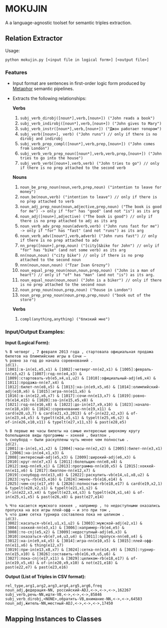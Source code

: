 # MOKUJIN

A a language-agnostic toolset for semantic triples extraction.

## Relation Extractor

Usage:

```
python mokujin.py [<input file in logical form>] [<output file>]
```

### Features

* Input format are sentences in first-order logic form produced by [Metaphor](https://github.com/metaphor-adp/Metaphor-ADP) semantic pipelines.
* Extracts the following relationships:

  **Verbs**

  1. `subj_verb_dirobj([noun*],verb,[noun+]) ("John reads a book")`
  2. `subj_verb_indirobj([noun*],verb,[noun+]) ("John gives to Mary")`
  3. `subj_verb_instr([noun*],verb,[noun+]) ("Джон работает топором")`
  4. `subj_verb([noun+], verb) ("John runs") // only if there is no dirobj and indirobj`
  5. `subj_verb_prep_compl([noun*],verb,prep,[noun+]) ("John comes from London")`
  6. `subj_verb_verb_prep_noun([noun*],verb,verb,prep,[noun+]) ("John tries to go into the house")`
  7. `subj_verb_verb([noun+],verb,verb) ("John tries to go") // only if there is no prep attached to the second verb`

  **Nouns**

  1. `noun_be_prep_noun(noun,verb,prep,noun) ("intention to leave for money")`
  2. `noun_be(noun,verb) ("intention to leave") // only if there is no prep attached to verb`
  3. `noun_adj_prep_noun(noun,adjective,prep,noun) ("The book is good for me") -> only if "for" has "good" (and not "is") as its arg`
  5. `noun_adj([noun+],adjective) ("The book is good") // only if there is no prep attached to adj as its arg`
  6. `noun_verb_adv_prep_noun(adverb,verb) ("John runs fast for me") -> only if "for" has "fast" (and not "runs") as its arg`
  7. `noun_verb_adv([noun*],verb,adverb) ("John runs fast") // only if there is no prep attached to adv`
  8. `nn_prep([noun+],prep,noun) ("[city]&bike for John") // only if "for" has "bike" (and not some verb) as its arg`
  9. `nn(noun,noun) ("city bike") // only if there is no prep attached to the second noun`
  10. `nnn(noun,noun,noun) ("Tzar Ivan Grozny")`
  11. `noun_equal_prep_noun(noun,noun,prep,noun) ("John is a man of heart") // only if "of" has "man" (and not "is") as its arg.`
  12. `noun_equal_noun(noun,noun) ("John is a biker") // only if there is no prep attached to the second noun`
  13. `noun_prep_noun(noun,prep,noun) ("house in London")`
  14. `noun_prep_prep_noun(noun,prep,prep,noun) ("book out of the store")`
  
  **Verbs**

  1. `compl(anything,anything) ("близкий мне")`

### Input/Output Examples:

**Input (Logical Form):**

```
% В четверг , 7 февраля 2013 года , стартовала официальная продажа билетов на Олимпийские игры в Сочи —
% ровно за год до начала соревнований .
id(1).
[1001]:в-in(e1,e5,x1) & [1002]:четверг-nn(e2,x1) & [1005]:февраль-nn(e3,x2) & [1007]:год-nn(e4,x3) & 
[1009]:стартовать-vb(e5,x4,u1,u2) & [1010]:официальный-adj(e6,x4) & [1011]:продажа-nn(e7,x4) &
[1012]:билет-nn(e8,x5) & [1013]:на-in(e9,x5,x6) & [1014]:олимпийский-adj(e10,x6) & [1015]:игра-nn(e11,x6) &
[1016]:в-in(e12,x6,x7) & [1017]:сочи-nn(e13,x7) & [1019]:ровно-rb(e14,e15) & [1020]:за-in(e15,e5,x8) &
[1021]:год-nn(e16,x8) & [1022]:до-in(e17,x9,x10) & [1023]:начало-nn(e18,x10) & [1024]:соревнование-nn(e19,x11) &
card(e20,u3,7) & card(e21,x3,2013) & of-in(e22,x2,x3) & of-in(e23,x4,x5) & typelt(e24,x5,s1) & typelt(e25,x6,s2) &
of-in(e26,x10,x11) & typelt(e27,x11,s3) & past(e28,e5)

% В первые же часы билеты на самые интересные широкому кругу болельщиков виды программы — хоккей , биатлон ,
% сноуборд — были раскуплены чуть менее чем полностью .
id(2).
[2001]:в-in(e1,x1,x2) & [2004]:часы-nn(e2,x2) & [2005]:билет-nn(e3,x1) & [2006]:на-in(e4,x1,x3) &
[2008]:интересный-adj(e5,x3) & [2009]:широкий-adj(e6,x3) & [2010]:круг-nn(e7,x3) & [2011]:болельщик-nn(e8,x4) &
[2012]:вид-nn(e9,x1) & [2013]:программа-nn(e10,x5) & [2015]:хоккей-nn(e11,x6) & [2017]:биатлон-nn(e12,x7) &
[2019]:сноуборд-nn(e13,x8) & [2022]:раскупить-vb(e14,u1,x8,u2) & [2023]:чуть-rb(e15,e16) & [2024]:менее-rb(e16,e14) &
[2025]:чем-cnj(e17,x9) & [2026]:полностью-rb(e18,e17) & card(e19,x2,1) & typelt(e20,x2,s1) & typelt(e21,x1,s2) &
of-in(e22,x3,x4) & typelt(e23,x4,s3) & typelt(e24,x1,s4) & of-in(e25,x1,x5) & past(e26,x8) & past(e27,e14)

% Что касается мужского хоккея , например , то недоступными оказались пропуска на все игры плей-офф — и это при том ,
% что даже сетка турнира составлена пока не целиком .
id(3).
[3002]:касаться-vb(e1,u1,x1,u2) & [3003]:мужской-adj(e2,x1) & [3004]:хоккей-nn(e3,x1) & [3006]:например-rb(e4,e5) &
[3008]:то-cnj(e5,x2) & [3009]:недоступный-adj(e6,x3) & [3010]:оказаться-vb(e7,x4,u3,u4) & [3011]:пропуск-nn(e8,x4) &
[3012]:на-in(e9,x4,x5) & [3014]:игра-nn(e10,x5) & [3015]:плей-офф-nn(e11,x6) & thing(e12,x7) 
[3019]:при-in(e13,x8,x7) & [3024]:сетка-nn(e14,x9) & [3025]:турнир-nn(e15,x10) & [3026]:составить-vb(e16,x9,u5,u6) &
[3027]:пока-cnj(e17,x11) & [3029]:целиком-rb(e18,e17) & of-in(e19,x5,x6) & of-in(e20,x9,x10) & not(e21,e18) &
past(e22,e7) & past(e23,e16)
```

**Output (List of Triples in CSV format):**

```
rel_type,arg1,arg2,arg3,arg4,arg5,arg6,freq
noun_adj,федерация-NN, российский-ADJ,<->,<->,<->,162267
subj_verb,речь-NN,идти-VB,<->,<->,<->,85846
subj_verb_dirobj,<NONE>,обратить-VB,внимание-NN,<->,<->,64583
noun_adj,житель-NN,местный-ADJ,<->,<->,<->,17450
```

## Mapping Instances to Classes
